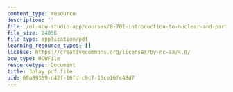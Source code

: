 ```yaml
---
content_type: resource
description: ''
file: /ol-ocw-studio-app/courses/8-701-introduction-to-nuclear-and-particle-physics-fall-2020/69a89359d42f16fdc9c716ce16fc48d7_hgrhfkcXlAQ.pdf
file_size: 24036
file_type: application/pdf
learning_resource_types: []
license: https://creativecommons.org/licenses/by-nc-sa/4.0/
ocw_type: OCWFile
resourcetype: Document
title: 3play pdf file
uid: 69a89359-d42f-16fd-c9c7-16ce16fc48d7
---
```

